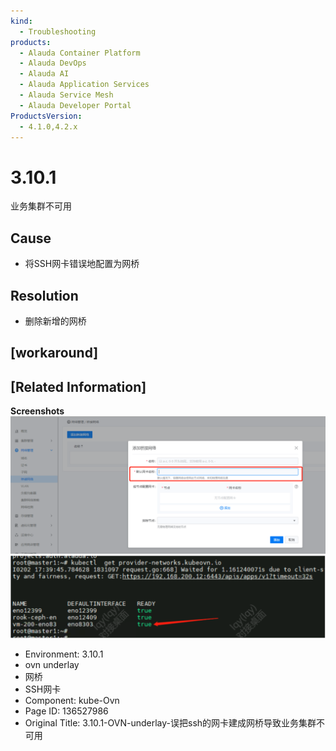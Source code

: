 ```yaml
---
kind:
  - Troubleshooting
products:
  - Alauda Container Platform
  - Alauda DevOps
  - Alauda AI
  - Alauda Application Services
  - Alauda Service Mesh
  - Alauda Developer Portal
ProductsVersion:
  - 4.1.0,4.2.x
---
```

<!-- A type of document that involves encountering a fault, diagnosing it, performing root cause analysis, and providing solutions. -->

# 3.10.1

业务集群不可用

## Cause
- 将SSH网卡错误地配置为网桥

## Resolution
- 删除新增的网桥

## [workaround]

## [Related Information]
**Screenshots**
![](assets/3-10-1-ovn-underlay-wu-ba-sshde-wang-qia-jian-cheng-wang-qiao-dao-zhi-ye-wu-ji-q/image2023-2-7_14-54-6.png)
![](assets/3-10-1-ovn-underlay-wu-ba-sshde-wang-qia-jian-cheng-wang-qiao-dao-zhi-ye-wu-ji-q/image2023-2-7_14-58-14.png)
- Environment: 3.10.1
- ovn underlay
- 网桥
- SSH网卡
- Component: kube-Ovn
- Page ID: 136527986
- Original Title: 3.10.1-OVN-underlay-误把ssh的网卡建成网桥导致业务集群不可用
